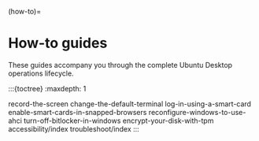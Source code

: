 (how-to)=
# How-to guides

These guides accompany you through the complete Ubuntu Desktop operations lifecycle.

:::{toctree}
:maxdepth: 1

record-the-screen
change-the-default-terminal
log-in-using-a-smart-card
enable-smart-cards-in-snapped-browsers
reconfigure-windows-to-use-ahci
turn-off-bitlocker-in-windows
encrypt-your-disk-with-tpm
accessibility/index
troubleshoot/index
:::
